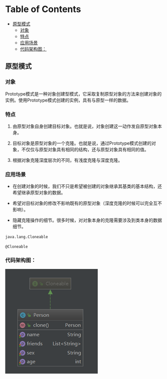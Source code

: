 # Table of Contents

  * [原型模式](#原型模式)
    * [对象](#对象)
    * [特点](#特点)
    * [应用场景](#应用场景)
    * [代码架构图：](#代码架构图)


## 原型模式

### 对象

​    Prototype模式是一种对象创建型模式，它采取复制原型对象的方法来创建对象的实例。使用Prototype模式创建的实例，具有与原型一样的数据。



### 特点

1. 由原型对象自身创建目标对象。也就是说，对象创建这一动作发自原型对象本身。

2. 目标对象是原型对象的一个克隆。也就是说，通过Prototype模式创建的对象，不仅仅与原型对象具有相同的结构，还与原型对象具有相同的值。

3. 根据对象克隆深度层次的不同，有浅度克隆与深度克隆。



### 应用场景

- 在创建对象的时候，我们不只是希望被创建的对象继承其基类的基本结构，还希望继承原型对象的数据。
- 希望对目标对象的修改不影响既有的原型对象（深度克隆的时候可以完全互不影响）。

- 隐藏克隆操作的细节。很多时候，对对象本身的克隆需要涉及到类本身的数据细节。 





`java.lang.Cloneable`

`@Cloneable` 



### 代码架构图：



![1565807110597](assets/1565807110597.png)
